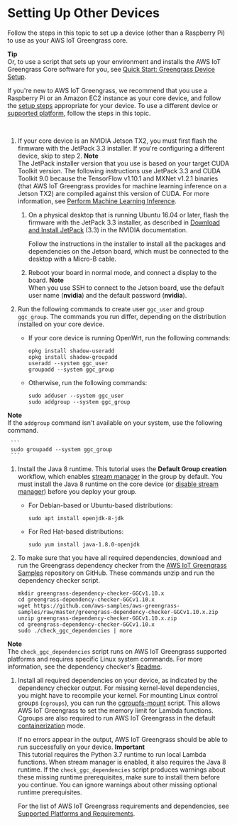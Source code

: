 # Setting Up Other Devices<a name="setup-filter.other"></a>

Follow the steps in this topic to set up a device \(other than a Raspberry Pi\) to use as your AWS IoT Greengrass core\.

**Tip**  
Or, to use a script that sets up your environment and installs the AWS IoT Greengrass Core software for you, see [Quick Start: Greengrass Device Setup](quick-start.md)\.

If you're new to AWS IoT Greengrass, we recommend that you use a Raspberry Pi or an Amazon EC2 instance as your core device, and follow the [setup steps](module1.md) appropriate for your device\. To use a different device or [supported platform](what-is-gg.md#gg-platforms), follow the steps in this topic\.

 

1. <a name="setup-jetson"></a>If your core device is an NVIDIA Jetson TX2, you must first flash the firmware with the JetPack 3\.3 installer\. If you're configuring a different device, skip to step 2\.
**Note**  
The JetPack installer version that you use is based on your target CUDA Toolkit version\. The following instructions use JetPack 3\.3 and CUDA Toolkit 9\.0 because the TensorFlow v1\.10\.1 and MXNet v1\.2\.1 binaries \(that AWS IoT Greengrass provides for machine learning inference on a Jetson TX2\) are compiled against this version of CUDA\. For more information, see [Perform Machine Learning Inference](ml-inference.md)\.

   1. On a physical desktop that is running Ubuntu 16\.04 or later, flash the firmware with the JetPack 3\.3 installer, as described in [Download and Install JetPack](https://docs.nvidia.com/jetson/archives/jetpack-archived/jetpack-33/index.html#jetpack/3.3/install.htm%3FTocPath%3D_____3) \(3\.3\) in the NVIDIA documentation\.

      Follow the instructions in the installer to install all the packages and dependencies on the Jetson board, which must be connected to the desktop with a Micro\-B cable\.

   1. Reboot your board in normal mode, and connect a display to the board\.
**Note**  
When you use SSH to connect to the Jetson board, use the default user name \(**nvidia**\) and the default password \(**nvidia**\)\.

1. Run the following commands to create user `ggc_user` and group `ggc_group`\. The commands you run differ, depending on the distribution installed on your core device\.
   + If your core device is running OpenWrt, run the following commands:

     ```
     opkg install shadow-useradd
     opkg install shadow-groupadd
     useradd --system ggc_user
     groupadd --system ggc_group
     ```
   + Otherwise, run the following commands:

     ```
     sudo adduser --system ggc_user
     sudo addgroup --system ggc_group
     ```
**Note**  
If the `addgroup` command isn't available on your system, use the following command\.  

     ```
     sudo groupadd --system ggc_group
     ```

1. <a name="install-java-8-runtime"></a>Install the Java 8 runtime\. This tutorial uses the **Default Group creation** workflow, which enables [stream manager](stream-manager.md) in the group by default\. You must install the Java 8 runtime on the core device \(or [disable stream manager](configure-stream-manager.md#enable-stream-manager-console-existing-group)\) before you deploy your group\.
   + For Debian\-based or Ubuntu\-based distributions:

     ```
     sudo apt install openjdk-8-jdk
     ```
   + For Red Hat\-based distributions:

     ```
     sudo yum install java-1.8.0-openjdk
     ```

1. To make sure that you have all required dependencies, download and run the Greengrass dependency checker from the [AWS IoT Greengrass Samples](https://github.com/aws-samples/aws-greengrass-samples) repository on GitHub\. These commands unzip and run the dependency checker script\.

   ```
   mkdir greengrass-dependency-checker-GGCv1.10.x
   cd greengrass-dependency-checker-GGCv1.10.x
   wget https://github.com/aws-samples/aws-greengrass-samples/raw/master/greengrass-dependency-checker-GGCv1.10.x.zip
   unzip greengrass-dependency-checker-GGCv1.10.x.zip
   cd greengrass-dependency-checker-GGCv1.10.x
   sudo ./check_ggc_dependencies | more
   ```
**Note**  
The `check_ggc_dependencies` script runs on AWS IoT Greengrass supported platforms and requires specific Linux system commands\. For more information, see the dependency checker's [Readme](https://github.com/aws-samples/aws-greengrass-samples/blob/master/greengrass-dependency-checker-GGCv1.10.x/README.md)\.

1. Install all required dependencies on your device, as indicated by the dependency checker output\. For missing kernel\-level dependencies, you might have to recompile your kernel\. For mounting Linux control groups \(`cgroups`\), you can run the [cgroupfs\-mount](https://raw.githubusercontent.com/tianon/cgroupfs-mount/master/cgroupfs-mount) script\. This allows AWS IoT Greengrass to set the memory limit for Lambda functions\. Cgroups are also required to run AWS IoT Greengrass in the default [containerization](lambda-group-config.md#lambda-containerization-considerations) mode\.

   If no errors appear in the output, AWS IoT Greengrass should be able to run successfully on your device\.
**Important**  
<a name="lambda-runtime-prereqs"></a>This tutorial requires the Python 3\.7 runtime to run local Lambda functions\. When stream manager is enabled, it also requires the Java 8 runtime\. If the `check_ggc_dependencies` script produces warnings about these missing runtime prerequisites, make sure to install them before you continue\. You can ignore warnings about other missing optional runtime prerequisites\.

   For the list of AWS IoT Greengrass requirements and dependencies, see [Supported Platforms and Requirements](what-is-gg.md#gg-platforms)\.